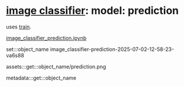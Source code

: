 # [image classifier](./image-classifier.md): model: prediction

uses [train](./image-classifier-model-train.md).

[image_classifier_prediction.ipynb](../../notebooks/image_classifier_prediction-v4.ipynb)

set:::object_name image_classifier-prediction-2025-07-02-12-58-23-va6s88

assets:::get:::object_name/prediction.png

metadata:::get:::object_name